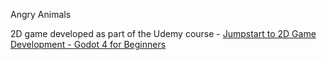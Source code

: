 Angry Animals

2D game developed as part of the Udemy course - [Jumpstart to 2D Game Development - Godot 4 for Beginners](https://www.udemy.com/course/jumpstart-to-2d-game-development-godot-4-for-beginners/)

